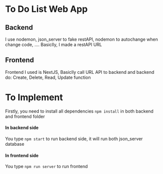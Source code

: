 # To Do List Web App

## Backend

I use nodemon, json_server to fake restAPI, nodemon to autochange when change code, ....
Basiclly, I made a restAPI URL 

## Frontend

Frontend I used is NextJS, Basiclly call URL API to backend and backend do: Create, Delete, Read, Update function


# To Implement

Firstly, you need to install all dependencies
``npm install`` in both backend and frontend folder

#### In backend side
You type ``npm start`` to run backend side, it will run both json_server database

#### In frontend side
You type ``npm run server`` to run frontend
